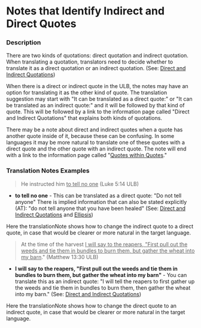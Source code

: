 # Notes that Identify Indirect and Direct Quotes #

### Description

There are two kinds of quotations: direct quotation and indirect quotation. When translating a quotation, translators need to decide whether to translate it as a direct quotation or an indirect quotation.  (See: [Direct and Indirect Quotations](../figs-quotations/01.md))

When there is a direct or indirect quote in the ULB, the notes may have an option for translating it as the other kind of quote. The translation suggestion may start with "It can be translated as a direct quote:" or "It can be translated as an indirect quote:" and it will be followed by that kind of quote. This will be followed by a link to the information page called "Direct and Indirect Quotations" that explains both kinds of quotations.

There may be a note about direct and indirect quotes when a quote has another quote inside of it, because these can be confusing. In some languages it may be more natural to translate one of these quotes with a direct quote and the other quote with an indirect quote. The note will end with a link to the information page called "[Quotes within Quotes](../figs-quotesinquotes/01.md)."

### Translation Notes Examples

> He instructed him <u>to tell no one</u> (Luke 5:14 ULB)

* **to tell no one**  - This can be translated as a direct quote: "Do not tell anyone" There is implied information that can also be stated explicitly (AT): "do not tell anyone that you have been healed" (See: [Direct and Indirect Quotations](../figs-quotations/01.md) and [Ellipsis](../figs-ellipsis/01.md))

Here the translationNote shows how to change the indirect quote to a direct quote, in case that would be clearer or more natural in the target language.

> At the time of the harvest <u>I will say to the reapers, "First pull out the weeds and tie them in bundles to burn them, but gather the wheat into my barn</u>." (Matthew 13:30 ULB)

* **I will say to the reapers, "First pull out the weeds and tie them in bundles to burn them, but gather the wheat into my barn"** - You can translate this as an indirect quote: "I will tell the reapers to first gather up the weeds and tie them in bundles to burn them, then gather the wheat into my barn." (See: [Direct and Indirect Quotations](../figs-quotations/01.md))

Here the translationNote shows how to change the direct quote to an indirect quote, in case that would be clearer or more natural in the target language.